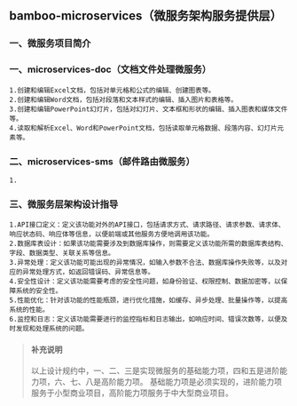 ## bamboo-microservices（微服务架构服务提供层）

### 一、微服务项目简介
### 一、microservices-doc（文档文件处理微服务）
    1.创建和编辑Excel文档，包括对单元格和公式的编辑、创建图表等。
    2.创建和编辑Word文档，包括对段落和文本样式的编辑、插入图片和表格等。
    3.创建和编辑PowerPoint幻灯片，包括对幻灯片、文本框和形状的编辑、插入图表和媒体文件等。
    4.读取和解析Excel、Word和PowerPoint文档，包括读取单元格数据、段落内容、幻灯片元素等。

### 二、microservices-sms（邮件路由微服务）
    1.

### 三、微服务层架构设计指导
    1.API接口定义：定义该功能对外的API接口，包括请求方式、请求路径、请求参数、请求体、响应状态码、响应体等信息，以便前端或其他服务方便地调用该功能。
    2.数据库表设计：如果该功能需要涉及到数据库操作，则需要定义该功能所需的数据库表结构、字段、数据类型、关联关系等信息。
    3.异常处理：定义该功能可能出现的异常情况，如输入参数不合法、数据库操作失败等，以及对应的异常处理方式，如返回错误码、异常信息等。
    4.安全性设计：定义该功能需要考虑的安全性问题，如身份验证、权限控制、数据加密等，以保障系统的安全性。
    5.性能优化：针对该功能的性能瓶颈，进行优化措施，如缓存、异步处理、批量操作等，以提高系统的性能。
    6.监控和日志：定义该功能需要进行的监控指标和日志输出，如响应时间、错误次数等，以便及时发现和处理系统的问题。

> #### 补充说明
> 以上设计规约中，一、二、三是实现微服务的基础能力项，四和五是进阶能力项，六、七、八是高阶能力项。
> 基础能力项是必须实现的，进阶能力项服务于小型商业项目，高阶能力项服务于中大型商业项目。